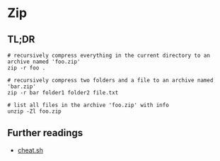 # Zip

## TL;DR

```shell
# recursively compress everything in the current directory to an archive named 'foo.zip'
zip -r foo .

# recursively compress two folders and a file to an archive named 'bar.zip'
zip -r bar folder1 folder2 file.txt

# list all files in the archive 'foo.zip' with info
unzip -Zl foo.zip
```

## Further readings

- [cheat.sh]

[cheat.sh]: https://cheat.sh/zip

